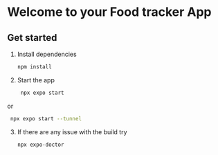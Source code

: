 # Welcome to your Food tracker App


## Get started

1. Install dependencies

   ```bash
   npm install
   ```

2. Start the app

   ```bash
    npx expo start
   ```
or
   ```bash
    npx expo start --tunnel
   ```

3. If there are any issue with the build try 

   ```
   npx expo-doctor    
   ```                                             